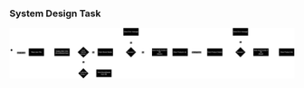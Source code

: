 ### System Design Task

![System Diagram](https://github.com/X901/MyChallenge/blob/main/TaskDigram.png)
